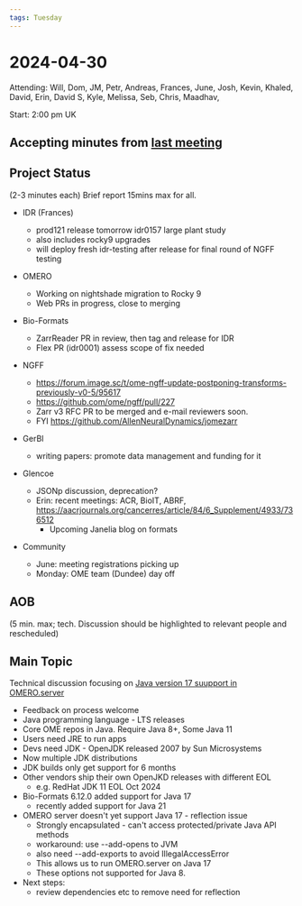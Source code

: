 ```yaml
---
tags: Tuesday
---
```


# 2024-04-30

Attending: Will, Dom, JM, Petr, Andreas, Frances, June, Josh, Kevin, Khaled, David, Erin, David S, Kyle, Melissa, Seb, Chris, Maadhav, 

Start: 2:00 pm UK

## Accepting minutes from [last meeting](https://hackmd.io/team/ome?nav=overview)

## Project Status

(2-3 minutes each)
Brief report 15mins max for all. 

- IDR (Frances)
    - prod121 release tomorrow idr0157 large plant study
    - also includes rocky9 upgrades
    - will deploy fresh idr-testing after release for final round of NGFF testing

- OMERO
  - Working on nightshade migration to Rocky 9
  - Web PRs in progress, close to merging

- Bio-Formats
    - ZarrReader PR in review, then tag and release for IDR
    - Flex PR (idr0001) assess scope of fix needed

- NGFF
  - https://forum.image.sc/t/ome-ngff-update-postponing-transforms-previously-v0-5/95617
  - https://github.com/ome/ngff/pull/227 
  - Zarr v3 RFC PR to be merged and e-mail reviewers soon.
  - FYI https://github.com/AllenNeuralDynamics/jomezarr

- GerBI
    - writing papers: promote data management and funding for it

- Glencoe
    - JSONp discussion, deprecation?
    - Erin: recent meetings: ACR, BioIT, ABRF, https://aacrjournals.org/cancerres/article/84/6_Supplement/4933/736512
        - Upcoming Janelia blog on formats

- Community
    - June: meeting registrations picking up
    - Monday: OME team (Dundee) day off 

## AOB

(5 min. max; tech. Discussion should be highlighted to relevant people and rescheduled)

## Main Topic

Technical discussion focusing on [Java version 17 suupport in OMERO.server](https://github.com/ome/openmicroscopy/issues/6383)
 - Feedback on process welcome
 - Java programming language - LTS releases
 - Core OME repos in Java. Require Java 8+, Some Java 11
 - Users need JRE to run apps
 - Devs need JDK - OpenJDK released 2007 by Sun Microsystems
 - Now multiple JDK distributions
 - JDK builds only get support for 6 months
 - Other vendors ship their own OpenJKD releases with different EOL
     - e.g. RedHat JDK 11 EOL Oct 2024
 - Bio-Formats 6.12.0 added support for Java 17
     - recently added support for Java 21
 - OMERO server doesn't yet support Java 17 - reflection issue
     - Strongly encapsulated - can't access protected/private Java API methods
     - workaround: use --add-opens to JVM
     - also need --add-exports to avoid IllegalAccessError
     - This allows us to run OMERO.server on Java 17
     - These options not supported for Java 8.
 - Next steps:
     - review dependencies etc to remove need for reflection

